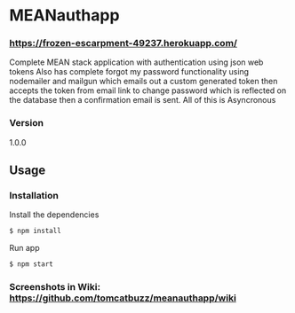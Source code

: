 # MEANauthapp

### https://frozen-escarpment-49237.herokuapp.com/

Complete MEAN stack application with authentication using json web tokens
Also has complete forgot my password functionality using nodemailer and mailgun which emails out a custom generated token then accepts the token from email link to change password which is reflected on the database then a confirmation email is sent. All of this is Asyncronous

### Version
1.0.0

## Usage


### Installation

Install the dependencies

```sh
$ npm install
```
Run app

```sh
$ npm start
```

### Screenshots in Wiki: https://github.com/tomcatbuzz/meanauthapp/wiki
